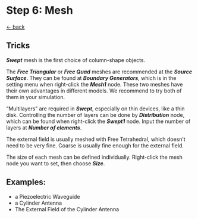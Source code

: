 # Step 6: Mesh

[← back](../README.md)

## Tricks

***Swept*** mesh is the first choice of column-shape objects.

The ***Free Triangular*** or  ***Free Quad*** meshes are recommended at the ***Source Surface***. They can be found at ***Boundary Generators***, which is in the setting menu when right-click the ***Mesh1*** node. These two meshes have their own advantages in different models. We recommend to try both of them in your simulation.

“Multilayers” are required in ***Swept***, especially on thin devices, like a thin disk. Controlling the number of layers can be done by ***Distribution*** node, which can be found when right-click the ***Swept1*** node. Input the number of layers at ***Number of elements***.

The external field is usually meshed with Free Tetrahedral, which doesn’t need to be very fine. Coarse is usually fine enough for the external field.

The size of each mesh can be defined individually. Right-click the mesh node you want to set, then choose ***Size***.

## Examples:

- a Piezoelectric Waveguide
- a Cylinder Antenna
- The External Field of the Cylinder Antenna